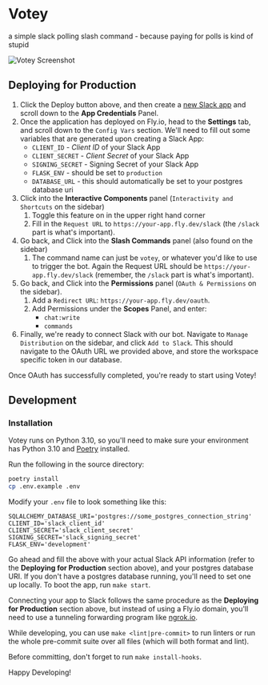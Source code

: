 # Votey

a simple slack polling slash command - because paying for polls is kind of stupid

![Votey Screenshot](https://user-images.githubusercontent.com/1365665/87252413-a9d07100-c427-11ea-9cc0-751902c99062.png)

## Deploying for Production

1. Click the Deploy button above, and then create a [new Slack app](https://api.slack.com/apps) and scroll down to the **App Credentials** Panel.
1. Once the application has deployed on Fly.io, head to the **Settings** tab, and scroll down to the `Config Vars` section. We'll need to fill out some variables that are generated upon creating a Slack App:
    - `CLIENT_ID` - _Client ID_ of your Slack App
    - `CLIENT_SECRET` - _Client Secret_ of your Slack App
    - `SIGNING_SECRET` - Signing Secret of your Slack App
    - `FLASK_ENV` - should be set to `production`
    - `DATABASE_URL` - this should automatically be set to your postgres database uri
1. Click into the **Interactive Components** panel (`Interactivity and Shortcuts` on the sidebar)
    1. Toggle this feature on in the upper right hand corner
    1. Fill in the `Request URL` to `https://your-app.fly.dev/slack` (the `/slack` part is what's important).
1. Go back, and Click into the **Slash Commands** panel (also found on the sidebar)
    1. The command name can just be `votey`, or whatever you'd like to use to trigger the bot. Again the Request URL should be `https://your-app.fly.dev/slack` (remember, the `/slack` part is what's important).
1. Go back, and Click into the **Permissions** panel (`OAuth & Permissions` on the sidebar).
    1. Add a `Redirect URL`: `https://your-app.fly.dev/oauth`.
    1. Add Permissions under the **Scopes** Panel, and enter:
        - `chat:write`
        - `commands`
1. Finally, we're ready to connect Slack with our bot. Navigate to `Manage Distribution` on the sidebar, and click `Add to Slack`. This should navigate to the OAuth URL we provided above, and store the workspace specific token in our database.

Once OAuth has successfully completed, you're ready to start using Votey!

## Development
### Installation
Votey runs on Python 3.10, so you'll need to make sure your environment has Python 3.10 and [Poetry](https://python-poetry.org/) installed.

Run the following in the source directory:

```bash
poetry install
cp .env.example .env
```

Modify your `.env` file to look something like this:

```
SQLALCHEMY_DATABASE_URI='postgres://some_postgres_connection_string'
CLIENT_ID='slack_client_id'
CLIENT_SECRET='slack_client_secret'
SIGNING_SECRET='slack_signing_secret'
FLASK_ENV='development'
```

Go ahead and fill the above with your actual Slack API information (refer to the **Deploying for Production** section above), and your postgres database URI. If you don't have a postgres database running, you'll need to set one up locally. To boot the app, run `make start`.

Connecting your app to Slack follows the same procedure as the **Deploying for Production** section above, but instead of using a Fly.io domain, you'll need to use a tunneling forwarding program like [ngrok.io](http://ngrok.io/).

While developing, you can use `make <lint|pre-commit>` to run linters or run the whole pre-commit suite over all files (which will both format and lint).

Before committing, don't forget to run `make install-hooks`.

Happy Developing!